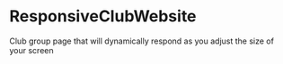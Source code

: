 # ResponsiveClubWebsite
Club group page that will dynamically respond as you adjust the size of your screen
